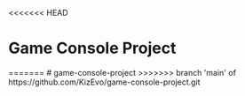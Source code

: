 <<<<<<< HEAD
<h1>Game Console Project</h1>
=======
# game-console-project
>>>>>>> branch 'main' of https://github.com/KizEvo/game-console-project.git
